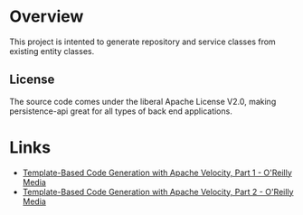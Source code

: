 # Overview

This project is intented to generate repository and service classes from existing entity classes. 


## License

The source code comes under the liberal Apache License V2.0, making persistence-api great for all types of back end applications.

# Links

- [Template-Based Code Generation with Apache Velocity, Part 1 - O'Reilly Media](http://www.onjava.com/pub/a/onjava/2004/05/05/cg-vel1.html)
- [Template-Based Code Generation with Apache Velocity, Part 2 - O'Reilly Media](http://www.onjava.com/pub/a/onjava/2004/05/05/cg-vel1.html?page=2)
